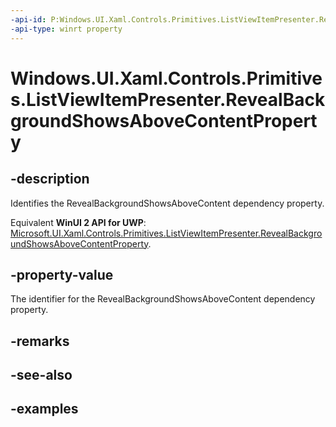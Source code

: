 ```yaml
---
-api-id: P:Windows.UI.Xaml.Controls.Primitives.ListViewItemPresenter.RevealBackgroundShowsAboveContentProperty
-api-type: winrt property
---
```


<!-- Property syntax.
public DependencyProperty RevealBackgroundShowsAboveContentProperty { get; }
-->

# Windows.UI.Xaml.Controls.Primitives.ListViewItemPresenter.RevealBackgroundShowsAboveContentProperty

## -description

Identifies the RevealBackgroundShowsAboveContent dependency property.

Equivalent **WinUI 2 API for UWP**: [Microsoft.UI.Xaml.Controls.Primitives.ListViewItemPresenter.RevealBackgroundShowsAboveContentProperty](/windows/winui/api/microsoft.ui.xaml.controls.primitives.listviewitempresenter.revealbackgroundshowsabovecontentproperty).

## -property-value

The identifier for the RevealBackgroundShowsAboveContent dependency property.

## -remarks

## -see-also

## -examples

